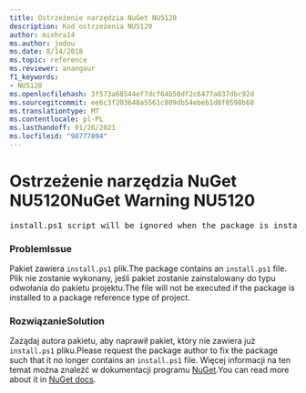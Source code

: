 ```yaml
---
title: Ostrzeżenie narzędzia NuGet NU5120
description: Kod ostrzeżenia NU5120
author: mishra14
ms.author: jodou
ms.date: 8/14/2018
ms.topic: reference
ms.reviewer: anangaur
f1_keywords:
- NU5120
ms.openlocfilehash: 3f573a68544ef7dcf64b50df2c6477a837dbc92d
ms.sourcegitcommit: ee6c3f203648a5561c809db54ebeb1d0f0598b68
ms.translationtype: MT
ms.contentlocale: pl-PL
ms.lasthandoff: 01/26/2021
ms.locfileid: "98777894"
---
```

# <a name="nuget-warning-nu5120"></a><span data-ttu-id="d332d-103">Ostrzeżenie narzędzia NuGet NU5120</span><span class="sxs-lookup"><span data-stu-id="d332d-103">NuGet Warning NU5120</span></span>
<pre>install.ps1 script will be ignored when the package is installed after the migration.</pre>

### <a name="issue"></a><span data-ttu-id="d332d-104">Problem</span><span class="sxs-lookup"><span data-stu-id="d332d-104">Issue</span></span>

<span data-ttu-id="d332d-105">Pakiet zawiera `install.ps1` plik.</span><span class="sxs-lookup"><span data-stu-id="d332d-105">The package contains an `install.ps1` file.</span></span> <span data-ttu-id="d332d-106">Plik nie zostanie wykonany, jeśli pakiet zostanie zainstalowany do typu odwołania do pakietu projektu.</span><span class="sxs-lookup"><span data-stu-id="d332d-106">The file will not be executed if the package is installed to a package reference type of project.</span></span>


### <a name="solution"></a><span data-ttu-id="d332d-107">Rozwiązanie</span><span class="sxs-lookup"><span data-stu-id="d332d-107">Solution</span></span>

<span data-ttu-id="d332d-108">Zażądaj autora pakietu, aby naprawił pakiet, który nie zawiera już `install.ps1` pliku.</span><span class="sxs-lookup"><span data-stu-id="d332d-108">Please request the package author to fix the package such that it no longer contains an `install.ps1` file.</span></span> <span data-ttu-id="d332d-109">Więcej informacji na ten temat można znaleźć w dokumentacji programu [NuGet](../../consume-packages/migrate-packages-config-to-package-reference.md).</span><span class="sxs-lookup"><span data-stu-id="d332d-109">You can read more about it in [NuGet docs](../../consume-packages/migrate-packages-config-to-package-reference.md).</span></span>
